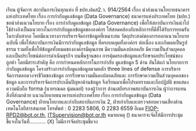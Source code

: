 เรียน ผู้จัดการ
สถาบันการเงินทุกแห่ง
ที่ ธปท.ฝนส2.ว. 914/2564 เรื่อง นำส่งแนวนโยบายธนาคารแห่งประเทศไทย
เรื่อง การกำกับดูแลข้อมูล (Data Governance)
ธนาคารแห่งประเทศไทย (ธปท.) ขอนำส่งแนวนโยบาย เรื่อง การกำกับดูแลข้อมูล
(Data Governance) เพื่อให้สถาบันการเงินนำไปใช้อ้างอิงเป็นแนวทางในการกำกับดูแลข้อมูลขององค์กร
ให้สอดคล้องกับหลักการที่ดีที่ได้รับการยอมรับในระดับสากล โดยมีแนวทางการบริหารจัดการข้อมูลที่เหมาะสม
วัตถุประสงค์ของการออกแนวนโยบายฉบับนี้ เพื่อให้สถาบันการเงินมีการกำกับดูแลข้อมูล
ที่ครอบคลุมทั้งองค์กร ต่อเนื่อง และเกิดผลเป็นรูปธรรม รวมทั้งเพื่อให้ข้อมูลทั้งหมดขององค์กรมีคุณภาพ
มีความมั่นคงปลอดภัย มีความเป็นส่วนบุคคล และเป็นประโยชน์ต่อการดำเนินธุรกิจ บนพื้นฐานของ
การคุ้มครองข้อมูลและรักษาผลประโยชน์ของลูกค้า โดยมีสาระสำคัญ คือ การกำหนดหลักการในการกำกับ
ดูแลข้อมูล 5 ด้าน อันได้แก่ นโยบายการกำกับดูแลข้อมูล โครงสร้างการกำกับดูแลข้อมูลตามหลัก three
lines of defense การบริหารจัดการตลอดวงจรชีวิตของข้อมูล การรักษาความมั่นคงปลอดภัยและ
การรักษาความเป็นส่วนบุคคลของข้อมูล และการบริหารจัดการประเด็นปัญหาด้านข้อมูล
จึงเรียนมาเพื่อโปรดทราบและถือปฏิบัติ
ขอแสดงความนับถือ
forma
(นายรณดล นุ่มนนท์)
รองผู้ว่าการ ด้านเสถียรภาพสถาบันการเงิน
ผู้ว่าการแทน
สิ่งที่ส่งมาด้วย แนวนโยบายธนาคารแห่งประเทศไทย เรื่อง การกํากับดูแลข้อมูล (Data Governance)
ฝ่ายนโยบายและกํากับสถาบันการเงิน 2, ฝ่ายกํากับและตรวจสอบความเสี่ยงด้านเทคโนโลยีสารสนเทศ
โทรศัพท์ : 0 2283 5806, 0 2283 6559
อีเมล FIOP-RPD2@bot.or.th, ITSupervision@bot.or.th
หมายเหตุ
() ธนาคารจะจัดให้มีการประชุมชี้แจงในวันที่...........
(X) ไม่มีการจัดประชุมชี้แจง

